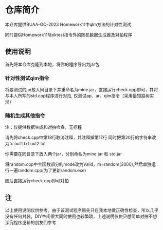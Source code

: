 # 仓库简介

本仓库提供BUAA-OO-2023 Homework11中qlm方法的针对性测试

同时提供Homework11除oktest指令外的随机数据生成器及对拍程序

## 使用说明

首先将本仓库克隆到本地，将你的程序导出为jar包

### 针对性测试qlm指令

将要测试的jar放入同目录下并重命名为mine.jar，直接运行check.cpp即可，其将与本人所写的std.cpp程序进行对拍, 仅测试ap、ar、qlm指令（采用最短路树实现）

### 随机生成其他指令

注：仅提供数据生成和对拍检查，无标程

请先将check.cpp中第18行取消注释，并注释掉第17行 同时把第20行的字符串改为fc out1.txt out2.txt

你需要在同目录下放入两个jar，分别命名为mine.jar 和 std.jar

将random.cpp中主函数部分的mode改为Valid，m=random(3000),然后单独运行一遍random.cpp(为了更新random.exe)

随后直接运行check.cpp即可对拍

## 注

以上使用说明仅供参考，由于该测试程序原先只在我本地做正确性检查，所以几乎没有任何封装，DIY空间很大同时使用也较繁琐，上述说明仅供只想简单对拍不想深究程序逻辑的朋友们参考
